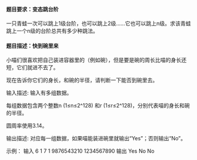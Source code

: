 #### 题目要求：变态跳台阶
一只青蛙一次可以跳上1级台阶，也可以跳上2级……它也可以跳上n级。求该青蛙跳上一个n级的台阶总共有多少种跳法。

#### 题目描述：快到碗里来
小喵们很喜欢把自己装进容器里的（例如碗），但是要是碗的周长比喵的身长还短，它们就进不去了。

现在告诉你它们的身长，和碗的半径，请判断一下能否到碗里去。

输入描述:
输入有多组数据。

每组数据包含两个整数n (1≤n≤2^128) 和r (1≤r≤2^128)，分别代表喵的身长和碗的半径。

圆周率使用3.14。

输出描述:
对应每一组数据，如果喵能装进碗里就输出“Yes”；否则输出“No”。

示例：
输入
6 1
7 1
9876543210 1234567890
输出
Yes
No
No